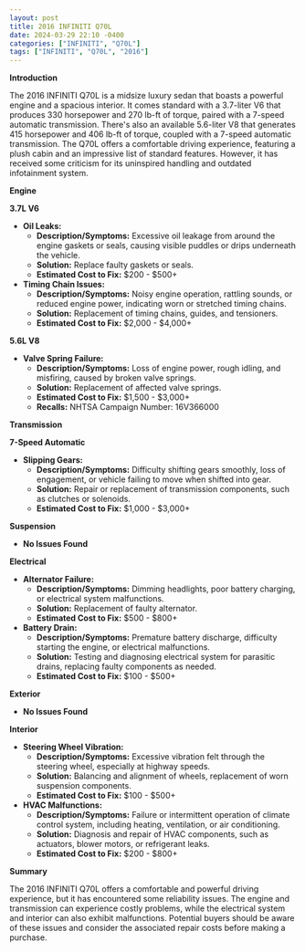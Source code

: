 ```yaml
---
layout: post
title: 2016 INFINITI Q70L
date: 2024-03-29 22:10 -0400
categories: ["INFINITI", "Q70L"]
tags: ["INFINITI", "Q70L", "2016"]
---
```

**Introduction**

The 2016 INFINITI Q70L is a midsize luxury sedan that boasts a powerful engine and a spacious interior. It comes standard with a 3.7-liter V6 that produces 330 horsepower and 270 lb-ft of torque, paired with a 7-speed automatic transmission. There's also an available 5.6-liter V8 that generates 415 horsepower and 406 lb-ft of torque, coupled with a 7-speed automatic transmission. The Q70L offers a comfortable driving experience, featuring a plush cabin and an impressive list of standard features. However, it has received some criticism for its uninspired handling and outdated infotainment system.

**Engine**

**3.7L V6**

* **Oil Leaks:**
    * **Description/Symptoms:** Excessive oil leakage from around the engine gaskets or seals, causing visible puddles or drips underneath the vehicle.
    * **Solution:** Replace faulty gaskets or seals.
    * **Estimated Cost to Fix:** $200 - $500+
* **Timing Chain Issues:**
    * **Description/Symptoms:** Noisy engine operation, rattling sounds, or reduced engine power, indicating worn or stretched timing chains.
    * **Solution:** Replacement of timing chains, guides, and tensioners.
    * **Estimated Cost to Fix:** $2,000 - $4,000+

**5.6L V8**

* **Valve Spring Failure:**
    * **Description/Symptoms:** Loss of engine power, rough idling, and misfiring, caused by broken valve springs.
    * **Solution:** Replacement of affected valve springs.
    * **Estimated Cost to Fix:** $1,500 - $3,000+
    * **Recalls:** NHTSA Campaign Number: 16V366000

**Transmission**

**7-Speed Automatic**

* **Slipping Gears:**
    * **Description/Symptoms:** Difficulty shifting gears smoothly, loss of engagement, or vehicle failing to move when shifted into gear.
    * **Solution:** Repair or replacement of transmission components, such as clutches or solenoids.
    * **Estimated Cost to Fix:** $1,000 - $3,000+

**Suspension**

* **No Issues Found**

**Electrical**

* **Alternator Failure:**
    * **Description/Symptoms:** Dimming headlights, poor battery charging, or electrical system malfunctions.
    * **Solution:** Replacement of faulty alternator.
    * **Estimated Cost to Fix:** $500 - $800+
* **Battery Drain:**
    * **Description/Symptoms:** Premature battery discharge, difficulty starting the engine, or electrical malfunctions.
    * **Solution:** Testing and diagnosing electrical system for parasitic drains, replacing faulty components as needed.
    * **Estimated Cost to Fix:** $100 - $500+

**Exterior**

* **No Issues Found**

**Interior**

* **Steering Wheel Vibration:**
    * **Description/Symptoms:** Excessive vibration felt through the steering wheel, especially at highway speeds.
    * **Solution:** Balancing and alignment of wheels, replacement of worn suspension components.
    * **Estimated Cost to Fix:** $100 - $500+
* **HVAC Malfunctions:**
    * **Description/Symptoms:** Failure or intermittent operation of climate control system, including heating, ventilation, or air conditioning.
    * **Solution:** Diagnosis and repair of HVAC components, such as actuators, blower motors, or refrigerant leaks.
    * **Estimated Cost to Fix:** $200 - $800+

**Summary**

The 2016 INFINITI Q70L offers a comfortable and powerful driving experience, but it has encountered some reliability issues. The engine and transmission can experience costly problems, while the electrical system and interior can also exhibit malfunctions. Potential buyers should be aware of these issues and consider the associated repair costs before making a purchase.
